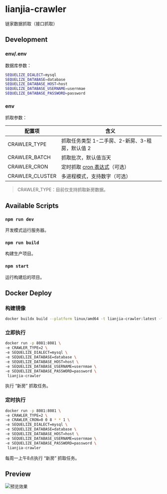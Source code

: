 # lianjia-crawler

链家数据抓取（接口抓取）

## Development

### env/.env 

数据库参数：

```bash
SEQUELIZE_DIALECT=mysql
SEQUELIZE_DATABASE=database
SEQUELIZE_DATABASE_HOST=host
SEQUELIZE_DATABASE_USERNAME=usernmae
SEQUELIZE_DATABASE_PASSWORD=password
```

### env

抓取参数：

| 配置项          | 含义                                                         |
| --------------- | ------------------------------------------------------------ |
| CRAWLER_TYPE    | 抓取任务类型 1-二手房、2-新房、3-租房，默认值 2              |
| CRAWLER_BATCH   | 抓取批次，默认值当天                                         |
| CRAWLER_CRON    | 定时抓取 [cron 表达式](https://www.npmjs.com/package/node-schedule)（可选） |
| CRAWLER_CLUSTER | 多进程模式，支持数字（可选）                                 |

> CRAWLER_TYPE：目前仅支持抓取新房数据。

## Available Scripts

### `npm run dev`

开发模式运行服务器。

### `npm run build`

构建生产项目。

### `npm start`

运行构建后的项目。

## Docker Deploy

### 构建镜像

```bash
docker buildx build --platform linux/amd64 -t lianjia-crawler:latest -f Dockerfile .
```

### 立即执行

```bash
docker run -p 8081:8081 \
-e CRAWLER_TYPE=2 \
-e SEQUELIZE_DIALECT=mysql \
-e SEQUELIZE_DATABASE=database \
-e SEQUELIZE_DATABASE_HOST=host \
-e SEQUELIZE_DATABASE_USERNAME=usernmae \
-e SEQUELIZE_DATABASE_PASSWORD=password \
 lianjia-crawler
```

执行 “新房” 抓取任务。

### 定时执行

```bash
docker run -p 8081:8081 \
-e CRAWLER_TYPE=2 \
-e CRAWLER_CRON=0 0 8 * * 1 \
-e SEQUELIZE_DIALECT=mysql \
-e SEQUELIZE_DATABASE=database \
-e SEQUELIZE_DATABASE_HOST=host \
-e SEQUELIZE_DATABASE_USERNAME=usernmae \
-e SEQUELIZE_DATABASE_PASSWORD=password \
 lianjia-crawler
```

每周一上午8点执行 “新房” 抓取任务。

## Preview

![预览效果](https://img.yueluo.club/blog/img/10921718276d4cdead345e6fb88ad5e5c.png)
